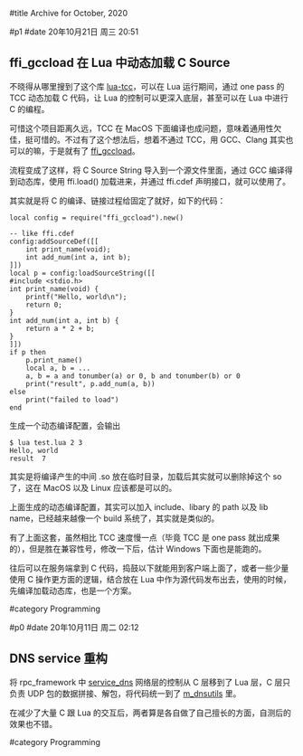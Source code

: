 #title Archive for October, 2020

#p1
#date 20年10月21日 周三 20:51

## ffi_gccload 在 Lua 中动态加载 C Source

不晓得从哪里搜到了这个库 [lua-tcc](https://github.com/javierguerragiraldez/lua-tcc)，可以在 Lua 运行期间，通过 one pass 的 TCC 动态加载 C 代码，让 Lua 的控制可以更深入底层，甚至可以在 Lua 中进行 C 的编程。

可惜这个项目距离久远，TCC 在 MacOS 下面编译也成问题，意味着通用性欠佳，挺可惜的。不过有了这个想法后，想着不通过 TCC，用 GCC、Clang 其实也可以的嘛，于是就有了 [ffi_gccload](https://github.com/lalawue/ffi_gccload)。

流程变成了这样，将 C Source String 导入到一个源文件里面，通过 GCC 编译得到动态库，使用 ffi.load() 加载进来，并通过 ffi.cdef 声明接口，就可以使用了。

其实就是将 C 的编译、链接过程给固定了就好，如下的代码：

```source
local config = require("ffi_gccload").new()

-- like ffi.cdef
config:addSourceDef([[
    int print_name(void);
    int add_num(int a, int b); 
]])
local p = config:loadSourceString([[
#include <stdio.h>
int print_name(void) {
    printf("Hello, world\n");
    return 0;
}
int add_num(int a, int b) {
    return a * 2 + b;
}
]])
if p then
    p.print_name()
    local a, b = ...
    a, b = a and tonumber(a) or 0, b and tonumber(b) or 0
    print("result", p.add_num(a, b))
else
    print("failed to load")
end
```

生成一个动态编译配置，会输出

```source
$ lua test.lua 2 3
Hello, world
result  7
```

其实是将编译产生的中间 .so 放在临时目录，加载后其实就可以删除掉这个 so 了，这在 MacOS 以及 Linux 应该都是可以的。

上面生成的动态编译配置，其实可以加入 include、libary 的 path 以及 lib name，已经越来越像一个 build 系统了，其实就是类似的。

有了上面这套，虽然相比 TCC 速度慢一点（毕竟 TCC 是 one pass 就出成果的），但是胜在兼容性号，修改一下后，估计 Windows 下面也是能跑的。

往后可以在服务端拿到 C 代码，捣鼓以下就能用到客户端上面了，或者一些少量使用 C 操作更方面的逻辑，结合放在 Lua 中作为源代码发布出去，使用的时候，先编译加载动态库，也是一个方案。

#category Programming


#p0
#date 20年10月11日 周二 02:12

## DNS service 重构

将 rpc_framework 中 [service_dns](https://github.com/lalawue/rpc_framework/tree/master/apps/service_dns) 网络层的控制从 C 层移到了 Lua 层，C 层只负责 UDP 包的数据拼接、解包，将代码统一到了 [m_dnsutils](https://github.com/lalawue/m_dnsutils) 里。

在减少了大量 C 跟 Lua 的交互后，两者算是各自做了自己擅长的方面，自测后的效果也不错。

#category Programming